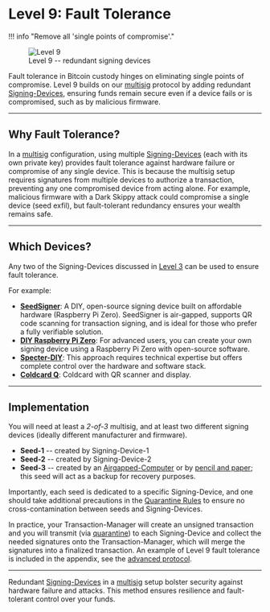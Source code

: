 # Level 9: Fault Tolerance

!!! info "Remove all 'single points of compromise'."
    <figure markdown>
    ![Level 9](/images/levels-Level-9.drawio.png)
      <figcaption>Level 9 -- redundant signing devices</figcaption>
    </figure>

Fault tolerance in Bitcoin custody hinges on eliminating single points of compromise. 
Level 9 builds on our [multisig](level-7.md) protocol by adding redundant [Signing-Devices](../appendix/airgapped-computer.md),
 ensuring funds remain secure even if a device fails or is compromised, such as by malicious firmware.




---

## Why Fault Tolerance?

In a [multisig](level-7.md) configuration, using multiple [Signing-Devices](../appendix/airgapped-computer.md)
 (each with its own private key) provides fault tolerance against hardware failure or compromise of any single device. 
This is because the multisig setup requires signatures from multiple devices to authorize a transaction, preventing any one compromised device from acting alone. 
For example, malicious firmware with a Dark Skippy attack could compromise a single device (seed exfil), but fault-tolerant redundancy ensures your wealth remains safe.



---

## Which Devices?

Any two of the Signing-Devices discussed in [Level 3](level-3.md) can be used to ensure fault tolerance.

For example:

- [**SeedSigner**](https://seedsigner.com): A DIY, open-source signing device built on affordable hardware (Raspberry Pi Zero). SeedSigner is air-gapped, supports QR code scanning for transaction signing, and is ideal for those who prefer a fully verifiable solution.
- [**DIY Raspberry Pi Zero**](https://armantheparman.medium.com/how-to-set-up-a-raspberry-pi-zero-air-gapped-running-latest-version-of-electrum-desktop-wallet-85e59ecaddc0): For advanced users, you can create your own signing device using a Raspberry Pi Zero with open-source software.
- [**Specter-DIY**](https://github.com/cryptoadvance/specter-diy): This approach requires technical expertise but offers complete control over the hardware and software stack.
- [**Coldcard Q**](https://coldcard.com/q): Coldcard with QR scanner and display.





---

## Implementation

You will need at least a *2-of-3* multisig, and at least two different signing devices (ideally different manufacturer and firmware).

* **Seed-1** -- created by Signing-Device-1
* **Seed-2** -- created by Signing-Device-2
* **Seed-3** -- created by an [Airgapped-Computer](../appendix/airgapped-computer.md) or by [pencil and paper](../appendix/dice.md); this seed will act as a backup for recovery purposes.

Importantly, each seed is dedicated to a specific Signing-Device, and one should take additional precautions in the [Quarantine Rules](level-5.md)
 to ensure no cross-contamination between seeds and Signing-Devices.

In practice, your Transaction-Manager will create an unsigned transaction and you will transmit (via [quarantine](level-5.md)) to each Signing-Device and collect
 the needed signatures onto the Transaction-Manager, which will merge the signatures into a finalized transaction.
An example of Level 9 fault tolerance is included in the appendix, see the [advanced protocol](../appendix/protocol_advanced.md).




---

Redundant [Signing-Devices](../appendix/airgapped-computer.md) in a [multisig](level-7.md) setup bolster security against hardware failure and attacks. 
This method ensures resilience and fault-tolerant control over your funds.










